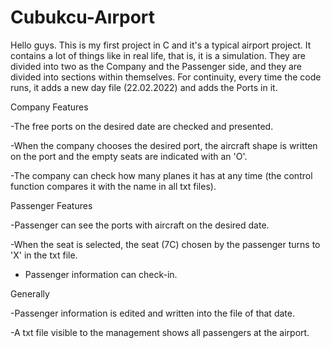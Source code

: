 # Cubukcu-Aırport

Hello guys. This is my first project in C and it's a typical airport project. It contains a lot of things like in real life, that is, it is a simulation. They are divided into two as the Company and the Passenger side, and they are divided into sections within themselves. For continuity, every time the code runs, it adds a new day file (22.02.2022) and adds the Ports in it.



Company Features

-The free ports on the desired date are checked and presented.

-When the company chooses the desired port, the aircraft shape is written on the port and the empty seats are indicated with an 'O'.

-The company can check how many planes it has at any time (the control function compares it with the name in all txt files).






Passenger Features

-Passenger can see the ports with aircraft on the desired date.

-When the seat is selected, the seat (7C) chosen by the passenger turns to 'X' in the txt file.

- Passenger information can check-in.



Generally

-Passenger information is edited and written into the file of that date.

-A txt file visible to the management shows all passengers at the airport.

